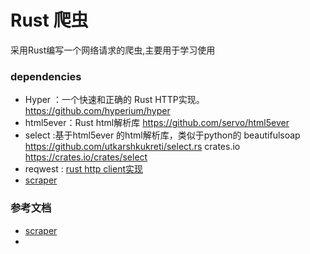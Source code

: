 Rust 爬虫
===

采用Rust编写一个网络请求的爬虫,主要用于学习使用


### dependencies

- Hyper ：一个快速和正确的 Rust HTTP实现。 https://github.com/hyperium/hyper
- html5ever：Rust html解析库 https://github.com/servo/html5ever
- select :基于html5ever 的html解析库，类似于python的 beautifulsoap https://github.com/utkarshkukreti/select.rs
crates.io https://crates.io/crates/select
- reqwest : [rust http client实现](https://github.com/seanmonstar/reqwest)
- [scraper](https://crates.io/crates/scraper)

### 参考文档

- [scraper](https://crates.io/crates/scraper)
- 